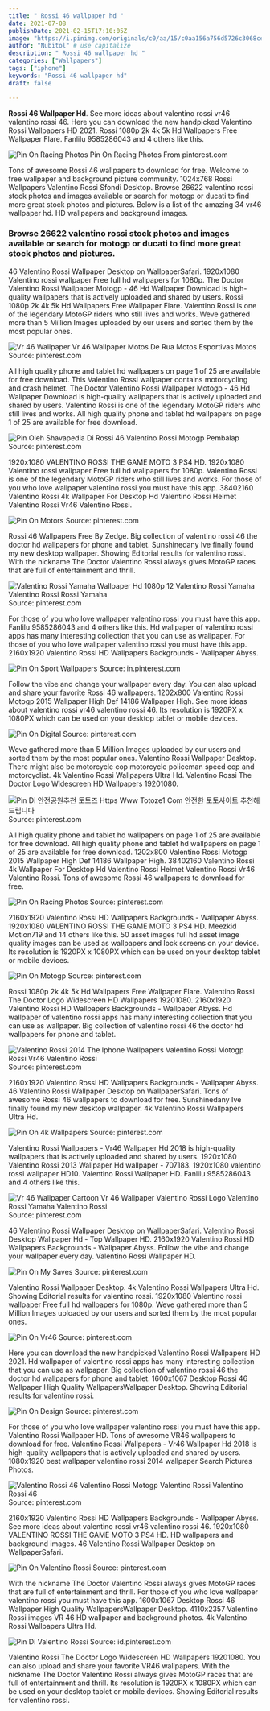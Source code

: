 ```yaml
---
title: " Rossi 46 wallpaper hd "
date: 2021-07-08
publishDate: 2021-02-15T17:10:05Z
image: "https://i.pinimg.com/originals/c0/aa/15/c0aa156a756d5726c3068ce8d7ac56d8.jpg"
author: "Nubitol" # use capitalize
description: " Rossi 46 wallpaper hd "
categories: ["Wallpapers"]
tags: ["iphone"]
keywords: "Rossi 46 wallpaper hd"
draft: false

---
```



**Rossi 46 Wallpaper Hd**. See more ideas about valentino rossi vr46 valentino rossi 46. Here you can download the new handpicked Valentino Rossi Wallpapers HD 2021. Rossi 1080p 2k 4k 5k Hd Wallpapers Free Wallpaper Flare. Fanlilu 9585286043 and 4 others like this.

![Pin On Racing Photos](https://i.pinimg.com/originals/64/ee/76/64ee7616f6a4b428b247435d3363f213.jpg "Pin On Racing Photos")
Pin On Racing Photos From pinterest.com


Tons of awesome Rossi 46 wallpapers to download for free. Welcome to free wallpaper and background picture community. 1024x768 Rossi Wallpapers Valentino Rossi Sfondi Desktop. Browse 26622 valentino rossi stock photos and images available or search for motogp or ducati to find more great stock photos and pictures. Below is a list of the amazing 34 vr46 wallpaper hd. HD wallpapers and background images.

### Browse 26622 valentino rossi stock photos and images available or search for motogp or ducati to find more great stock photos and pictures.

46 Valentino Rossi Wallpaper Desktop on WallpaperSafari. 1920x1080 Valentino rossi wallpaper Free full hd wallpapers for 1080p. The Doctor Valentino Rossi Wallpaper Motogp - 46 Hd Wallpaper Download is high-quality wallpapers that is actively uploaded and shared by users. Rossi 1080p 2k 4k 5k Hd Wallpapers Free Wallpaper Flare. Valentino Rossi is one of the legendary MotoGP riders who still lives and works. Weve gathered more than 5 Million Images uploaded by our users and sorted them by the most popular ones.


![Vr 46 Wallpaper Vr 46 Wallpaper Motos De Rua Motos Esportivas Motos](https://i.pinimg.com/564x/ea/d1/0b/ead10b778aaa2c428ff59934aff4d4a2.jpg "Vr 46 Wallpaper Vr 46 Wallpaper Motos De Rua Motos Esportivas Motos")
Source: pinterest.com

All high quality phone and tablet hd wallpapers on page 1 of 25 are available for free download. This Valentino Rossi wallpaper contains motorcycling and crash helmet. The Doctor Valentino Rossi Wallpaper Motogp - 46 Hd Wallpaper Download is high-quality wallpapers that is actively uploaded and shared by users. Valentino Rossi is one of the legendary MotoGP riders who still lives and works. All high quality phone and tablet hd wallpapers on page 1 of 25 are available for free download.

![Pin Oleh Shavapedia Di Rossi 46 Valentino Rossi Motogp Pembalap](https://i.pinimg.com/originals/b3/6b/ac/b36bacb7a6d0ce0a24d6af1360255f9b.jpg "Pin Oleh Shavapedia Di Rossi 46 Valentino Rossi Motogp Pembalap")
Source: pinterest.com

1920x1080 VALENTINO ROSSI THE GAME MOTO 3 PS4 HD. 1920x1080 Valentino rossi wallpaper Free full hd wallpapers for 1080p. Valentino Rossi is one of the legendary MotoGP riders who still lives and works. For those of you who love wallpaper valentino rossi you must have this app. 38402160 Valentino Rossi 4k Wallpaper For Desktop Hd Valentino Rossi Helmet Valentino Rossi Vr46 Valentino Rossi.

![Pin On Motors](https://i.pinimg.com/originals/c7/ba/73/c7ba731e0d73f510d89dadd8f119ca7f.jpg "Pin On Motors")
Source: pinterest.com

Rossi 46 Wallpapers Free By Zedge. Big collection of valentino rossi 46 the doctor hd wallpapers for phone and tablet. Sunshinedany Ive finally found my new desktop wallpaper. Showing Editorial results for valentino rossi. With the nickname The Doctor Valentino Rossi always gives MotoGP races that are full of entertainment and thrill.

![Valentino Rossi Yamaha Wallpaper Hd 1080p 12 Valentino Rossi Yamaha Valentino Rossi Rossi Yamaha](https://i.pinimg.com/originals/a5/05/75/a50575e121cb04d174dde7ce7ff5ef11.jpg "Valentino Rossi Yamaha Wallpaper Hd 1080p 12 Valentino Rossi Yamaha Valentino Rossi Rossi Yamaha")
Source: pinterest.com

For those of you who love wallpaper valentino rossi you must have this app. Fanlilu 9585286043 and 4 others like this. Hd wallpaper of valentino rossi apps has many interesting collection that you can use as wallpaper. For those of you who love wallpaper valentino rossi you must have this app. 2160x1920 Valentino Rossi HD Wallpapers Backgrounds - Wallpaper Abyss.

![Pin On Sport Wallpapers](https://i.pinimg.com/originals/95/b1/94/95b19486c92946deeeaa6c996eee783c.png "Pin On Sport Wallpapers")
Source: in.pinterest.com

Follow the vibe and change your wallpaper every day. You can also upload and share your favorite Rossi 46 wallpapers. 1202x800 Valentino Rossi Motogp 2015 Wallpaper High Def 14186 Wallpaper High. See more ideas about valentino rossi vr46 valentino rossi 46. Its resolution is 1920PX x 1080PX which can be used on your desktop tablet or mobile devices.

![Pin On Digital](https://i.pinimg.com/originals/b7/42/7e/b7427e380121c68821000b876e473aba.jpg "Pin On Digital")
Source: pinterest.com

Weve gathered more than 5 Million Images uploaded by our users and sorted them by the most popular ones. Valentino Rossi Wallpaper Desktop. There might also be motorcycle cop motorcycle policeman speed cop and motorcyclist. 4k Valentino Rossi Wallpapers Ultra Hd. Valentino Rossi The Doctor Logo Widescreen HD Wallpapers 19201080.

![Pin Di 안전공원추천 토토즈 Https Www Totoze1 Com 안전한 토토사이트 추천해드립니다](https://i.pinimg.com/originals/b8/82/da/b882dac04c484cddd6de71b08cf941a6.png "Pin Di 안전공원추천 토토즈 Https Www Totoze1 Com 안전한 토토사이트 추천해드립니다")
Source: pinterest.com

All high quality phone and tablet hd wallpapers on page 1 of 25 are available for free download. All high quality phone and tablet hd wallpapers on page 1 of 25 are available for free download. 1202x800 Valentino Rossi Motogp 2015 Wallpaper High Def 14186 Wallpaper High. 38402160 Valentino Rossi 4k Wallpaper For Desktop Hd Valentino Rossi Helmet Valentino Rossi Vr46 Valentino Rossi. Tons of awesome Rossi 46 wallpapers to download for free.

![Pin On Racing Photos](https://i.pinimg.com/originals/64/ee/76/64ee7616f6a4b428b247435d3363f213.jpg "Pin On Racing Photos")
Source: pinterest.com

2160x1920 Valentino Rossi HD Wallpapers Backgrounds - Wallpaper Abyss. 1920x1080 VALENTINO ROSSI THE GAME MOTO 3 PS4 HD. Meezkid Motion719 and 14 others like this. 50 asset images full hd asset image quality images can be used as wallpapers and lock screens on your device. Its resolution is 1920PX x 1080PX which can be used on your desktop tablet or mobile devices.

![Pin On Motogp](https://i.pinimg.com/originals/2f/bc/73/2fbc73b7c6ce7517a948d41cc4cf47b5.jpg "Pin On Motogp")
Source: pinterest.com

Rossi 1080p 2k 4k 5k Hd Wallpapers Free Wallpaper Flare. Valentino Rossi The Doctor Logo Widescreen HD Wallpapers 19201080. 2160x1920 Valentino Rossi HD Wallpapers Backgrounds - Wallpaper Abyss. Hd wallpaper of valentino rossi apps has many interesting collection that you can use as wallpaper. Big collection of valentino rossi 46 the doctor hd wallpapers for phone and tablet.

![Valentino Rossi 2014 The Iphone Wallpapers Valentino Rossi Motogp Rossi Vr46 Valentino Rossi](https://i.pinimg.com/originals/86/b1/13/86b1138571000ed120637257fe202f50.jpg "Valentino Rossi 2014 The Iphone Wallpapers Valentino Rossi Motogp Rossi Vr46 Valentino Rossi")
Source: pinterest.com

2160x1920 Valentino Rossi HD Wallpapers Backgrounds - Wallpaper Abyss. 46 Valentino Rossi Wallpaper Desktop on WallpaperSafari. Tons of awesome Rossi 46 wallpapers to download for free. Sunshinedany Ive finally found my new desktop wallpaper. 4k Valentino Rossi Wallpapers Ultra Hd.

![Pin On 4k Wallpapers](https://i.pinimg.com/originals/33/67/82/3367822b10da11c9627fbe8ac8d9efed.jpg "Pin On 4k Wallpapers")
Source: pinterest.com

Valentino Rossi Wallpapers - Vr46 Wallpaper Hd 2018 is high-quality wallpapers that is actively uploaded and shared by users. 1920x1080 Valentino Rossi 2013 Wallpaper Hd wallpaper - 707183. 1920x1080 valentino rossi wallpaper HD10. Valentino Rossi Wallpaper HD. Fanlilu 9585286043 and 4 others like this.

![Vr 46 Wallpaper Cartoon Vr 46 Wallpaper Valentino Rossi Logo Valentino Rossi Yamaha Valentino Rossi](https://i.pinimg.com/736x/ed/25/e5/ed25e58e4a5c82bb123ba2d6ab6659a7.jpg "Vr 46 Wallpaper Cartoon Vr 46 Wallpaper Valentino Rossi Logo Valentino Rossi Yamaha Valentino Rossi")
Source: pinterest.com

46 Valentino Rossi Wallpaper Desktop on WallpaperSafari. Valentino Rossi Desktop Wallpaper Hd - Top Wallpaper HD. 2160x1920 Valentino Rossi HD Wallpapers Backgrounds - Wallpaper Abyss. Follow the vibe and change your wallpaper every day. Valentino Rossi Wallpaper HD.

![Pin On My Saves](https://i.pinimg.com/originals/9f/72/1e/9f721ebfc9edc10ce10c37e1749e82eb.jpg "Pin On My Saves")
Source: pinterest.com

Valentino Rossi Wallpaper Desktop. 4k Valentino Rossi Wallpapers Ultra Hd. Showing Editorial results for valentino rossi. 1920x1080 Valentino rossi wallpaper Free full hd wallpapers for 1080p. Weve gathered more than 5 Million Images uploaded by our users and sorted them by the most popular ones.

![Pin On Vr46](https://i.pinimg.com/originals/e6/1e/bc/e61ebc45f62d96d10627a5e7ba9cbb79.jpg "Pin On Vr46")
Source: pinterest.com

Here you can download the new handpicked Valentino Rossi Wallpapers HD 2021. Hd wallpaper of valentino rossi apps has many interesting collection that you can use as wallpaper. Big collection of valentino rossi 46 the doctor hd wallpapers for phone and tablet. 1600x1067 Desktop Rossi 46 Wallpaper High Quality WallpapersWallpaper Desktop. Showing Editorial results for valentino rossi.

![Pin On Design](https://i.pinimg.com/originals/18/45/5b/18455bd406921634d94fafea85e080c5.jpg "Pin On Design")
Source: pinterest.com

For those of you who love wallpaper valentino rossi you must have this app. Valentino Rossi Wallpaper HD. Tons of awesome VR46 wallpapers to download for free. Valentino Rossi Wallpapers - Vr46 Wallpaper Hd 2018 is high-quality wallpapers that is actively uploaded and shared by users. 1080x1920 best wallpaper valentino rossi 2014 wallpaper Search Pictures Photos.

![Valentino Rossi 46 Valentino Rossi Motogp Valentino Rossi Valentino Rossi 46](https://i.pinimg.com/originals/66/f4/26/66f4261019a0c14085f6d690552e52a4.jpg "Valentino Rossi 46 Valentino Rossi Motogp Valentino Rossi Valentino Rossi 46")
Source: pinterest.com

2160x1920 Valentino Rossi HD Wallpapers Backgrounds - Wallpaper Abyss. See more ideas about valentino rossi vr46 valentino rossi 46. 1920x1080 VALENTINO ROSSI THE GAME MOTO 3 PS4 HD. HD wallpapers and background images. 46 Valentino Rossi Wallpaper Desktop on WallpaperSafari.

![Pin On Valentino Rossi](https://i.pinimg.com/originals/99/6f/bf/996fbf961d4d46d535463d0532a430cd.jpg "Pin On Valentino Rossi")
Source: pinterest.com

With the nickname The Doctor Valentino Rossi always gives MotoGP races that are full of entertainment and thrill. For those of you who love wallpaper valentino rossi you must have this app. 1600x1067 Desktop Rossi 46 Wallpaper High Quality WallpapersWallpaper Desktop. 4110x2357 Valentino Rossi images VR 46 HD wallpaper and background photos. 4k Valentino Rossi Wallpapers Ultra Hd.

![Pin Di Valentino Rossi](https://i.pinimg.com/originals/c0/aa/15/c0aa156a756d5726c3068ce8d7ac56d8.jpg "Pin Di Valentino Rossi")
Source: id.pinterest.com

Valentino Rossi The Doctor Logo Widescreen HD Wallpapers 19201080. You can also upload and share your favorite VR46 wallpapers. With the nickname The Doctor Valentino Rossi always gives MotoGP races that are full of entertainment and thrill. Its resolution is 1920PX x 1080PX which can be used on your desktop tablet or mobile devices. Showing Editorial results for valentino rossi.

